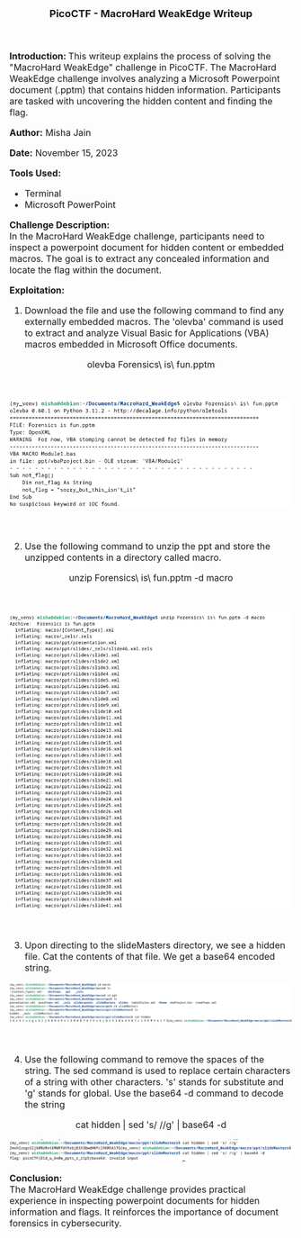 <font size = '4'>
<p align = 'center'>
<b>
PicoCTF - MacroHard WeakEdge Writeup 
</b>
</p>
</font>

<br>
<font size = '3'>

<b>Introduction: </b>
This writeup explains the process of solving the "MacroHard WeakEdge" challenge in PicoCTF. The MacroHard WeakEdge challenge involves analyzing a Microsoft Powerpoint document (.pptm) that contains hidden information. Participants are tasked with uncovering the hidden content and finding the flag.

<b>Author:</b> Misha Jain

<b>Date:</b> November 15, 2023

<b>Tools Used:</b><br>
- Terminal
- Microsoft PowerPoint

<b>Challenge Description:</b><br>
In the MacroHard WeakEdge challenge, participants need to inspect a powerpoint document for hidden content or embedded macros. The goal is to extract any concealed information and locate the flag within the document.

<b>Exploitation:</b><br>
1. Download the file and use the following command to find any externally embedded macros. The 'olevba' command is used to extract and analyze Visual Basic for Applications (VBA) macros embedded in Microsoft Office documents.<br>

<p align = 'center'>olevba Forensics\ is\ fun.pptm</p><br>

<p align = 'center'>

![](<Pictures/MacroHard WeakEdge - olevba.png>)

</p><br>

2. Use the following command to unzip the ppt and store the unzipped contents in a directory called macro.<br>

<p align = 'center'>unzip Forensics\ is\ fun.pptm -d macro</p><br>

<p align = 'center'>

![](<Pictures/MacroHard WeakEdge - Unzipping.png>)

</p><br>

3. Upon directing to the slideMasters directory, we see a hidden file. Cat the contents of that file. We get a base64 encoded string.<br>

<p align = 'center'>

![](<Pictures/MacroHard WeakEdge - slideMasters.png>)

</p><br>

4. Use the following command to remove the spaces of the string. The sed command is used to replace certain characters of a string with other characters. 's' stands for substitute and 'g' stands for global. Use the base64 -d command to decode the string<br>

<p align = 'center'>cat hidden | sed 's/ //g' | base64 -d</p>

<p align = 'center'>

![](<Pictures/MacroHard WeakEdge - Decoding.png>)

</p>

<b>Conclusion:</b><br>
The MacroHard WeakEdge challenge provides practical experience in inspecting powerpoint documents for hidden information and flags. It reinforces the importance of document forensics in cybersecurity.

</font>